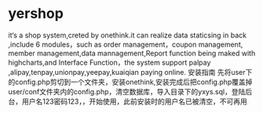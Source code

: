 yershop
=======

  it‘s a shop system,creted by onethink.it can realize data staticsing in back ,include 6 modules，such as order management，coupon management,
  member management,data mannagement,Report function being maked with highcharts,and Interface
Function，the system support palpay ,alipay,tenpay,unionpay,yeepay,kuaiqian paying online.
安装指南 
 先将user下的config.php剪切到一个文件夹，安装onethink,安装完成后把config.php覆盖掉user/conf文件夹内的config.php，清空数据库，导入目录下的yxys.sql，登陆后台，用户名123密码123，，开始使用，此前安装时的用户名已被清空，不可再用
